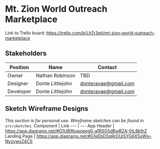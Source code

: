 # Mt. Zion World Outreach Marketplace

Link to Trello board: https://trello.com/b/LhTr3etj/mt-zion-world-outreach-marketplace

## Stakeholders
Position | Name | Contact
---|---|---
Owner | Nathan Robinson | TBD
Designer | Donte Littlejohn | donteravae@gmail.com
Developer | Donte Littlejohn | donteravae@gmail.com

## Sketch Wireframe Designs
*This section is for personal use. Wireframe sketches can be found in `src/sketches`.*
Component | Link
--- | ---
App Header | https://app.diagrams.net/#G1UBWuwoeeg0-a1RSG5dBwBZA-0iL8bIhZ
Landing Page | https://app.diagrams.net/#G1eEbDSgRrDUiSYG6X5xWiv-NyzywsZ4CS
